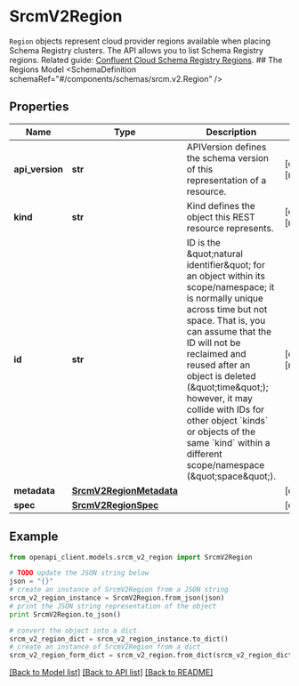# SrcmV2Region

`Region` objects represent cloud provider regions available when placing Schema Registry clusters. The API allows you to list Schema Registry regions.   Related guide: [Confluent Cloud Schema Registry Regions](https://docs.confluent.io/cloud/current/stream-governance/clusters-regions-api.html#schema-registry-regions).  ## The Regions Model <SchemaDefinition schemaRef=\"#/components/schemas/srcm.v2.Region\" />

## Properties
Name | Type | Description | Notes
------------ | ------------- | ------------- | -------------
**api_version** | **str** | APIVersion defines the schema version of this representation of a resource. | [optional] [readonly] 
**kind** | **str** | Kind defines the object this REST resource represents. | [optional] [readonly] 
**id** | **str** | ID is the \&quot;natural identifier\&quot; for an object within its scope/namespace; it is normally unique across time but not space. That is, you can assume that the ID will not be reclaimed and reused after an object is deleted (\&quot;time\&quot;); however, it may collide with IDs for other object &#x60;kinds&#x60; or objects of the same &#x60;kind&#x60; within a different scope/namespace (\&quot;space\&quot;). | [optional] [readonly] 
**metadata** | [**SrcmV2RegionMetadata**](SrcmV2RegionMetadata.md) |  | [optional] 
**spec** | [**SrcmV2RegionSpec**](SrcmV2RegionSpec.md) |  | [optional] 

## Example

```python
from openapi_client.models.srcm_v2_region import SrcmV2Region

# TODO update the JSON string below
json = "{}"
# create an instance of SrcmV2Region from a JSON string
srcm_v2_region_instance = SrcmV2Region.from_json(json)
# print the JSON string representation of the object
print SrcmV2Region.to_json()

# convert the object into a dict
srcm_v2_region_dict = srcm_v2_region_instance.to_dict()
# create an instance of SrcmV2Region from a dict
srcm_v2_region_form_dict = srcm_v2_region.from_dict(srcm_v2_region_dict)
```
[[Back to Model list]](../ccloud/README.md#documentation-for-models) [[Back to API list]](../ccloud/README.md#documentation-for-api-endpoints) [[Back to README]](../ccloud/README.md)


